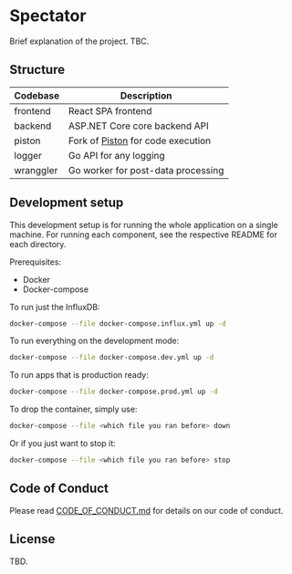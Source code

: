 # Spectator

Brief explanation of the project. TBC.

## Structure

| Codebase | Description | 
| -------- | ----------- | 
| frontend | React SPA frontend | 
| backend | ASP.NET Core core backend API |
| piston | Fork of [Piston](https://github.com/engineer-man/piston) for code execution |
| logger | Go API for any logging |
| wranggler | Go worker for post-data processing |

## Development setup

This development setup is for running the whole application on a single machine.
For running each component, see the respective README for each directory.

Prerequisites:
- Docker
- Docker-compose

To run just the InfluxDB:
```sh
docker-compose --file docker-compose.influx.yml up -d
```

To run everything on the development mode:
```sh
docker-compose --file docker-compose.dev.yml up -d
```

To run apps that is production ready:
```sh
docker-compose --file docker-compose.prod.yml up -d
```

To drop the container, simply use:
```sh
docker-compose --file <which file you ran before> down
```

Or if you just want to stop it:
```sh
docker-compose --file <which file you ran before> stop
```

## Code of Conduct

Please read [CODE_OF_CONDUCT.md](./CODE_OF_CONDUCT.md) for details on our code of conduct.

## License

TBD.
